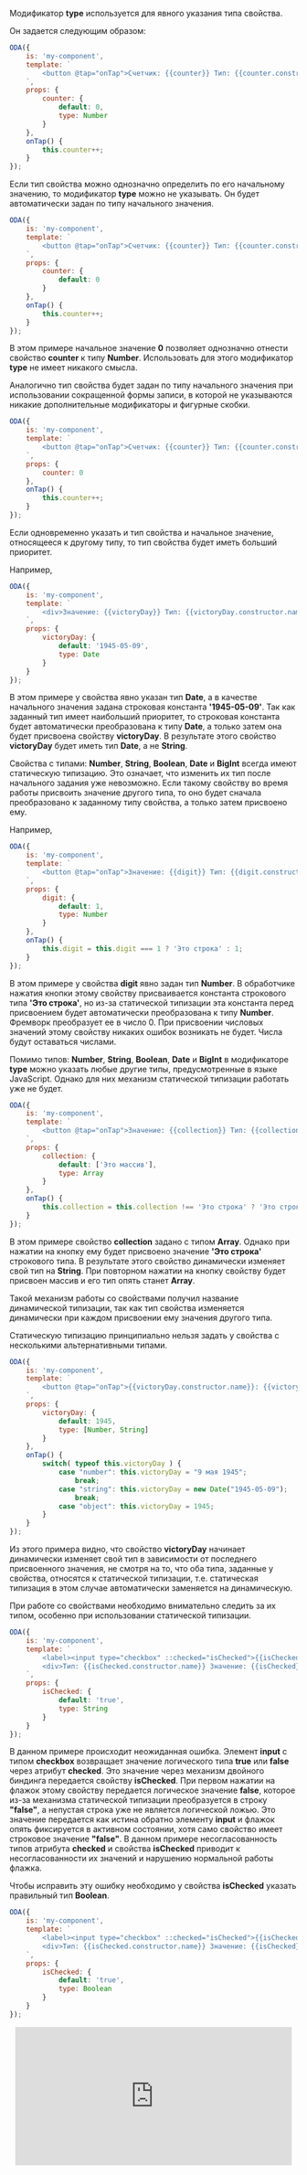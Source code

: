 ﻿Модификатор **type** используется для явного указания типа свойства.

Он задается следующим образом:

```javascript _run_edit_[my-component.js]
ODA({
    is: 'my-component',
    template: `
        <button @tap="onTap">Счетчик: {{counter}} Тип: {{counter.constructor.name}}</button>
    `,
    props: {
        counter: {
            default: 0,
            type: Number
        }
    },
    onTap() {
        this.counter++;
    }
});
```

Если тип свойства можно однозначно определить по его начальному значению,
то модификатор **type** можно не указывать. Он будет автоматически задан по типу начального значения.

```javascript _run_edit_[my-component.js]
ODA({
    is: 'my-component',
    template: `
        <button @tap="onTap">Счетчик: {{counter}} Тип: {{counter.constructor.name}}</button>
    `,
    props: {
        counter: {
            default: 0
        }
    },
    onTap() {
        this.counter++;
    }
});
```

В этом примере начальное значение **0** позволяет однозначно отнести свойство **counter** к типу **Number**. Использовать для этого модификатор **type** не имеет никакого смысла.

Аналогично тип свойства будет задан по типу начального значения при использовании сокращенной формы записи, в которой не указываются никакие дополнительные модификаторы и фигурные скобки.

```javascript _run_edit_[my-component.js]
ODA({
    is: 'my-component',
    template: `
        <button @tap="onTap">Счетчик: {{counter}} Тип: {{counter.constructor.name}}</button>
    `,
    props: {
        counter: 0
    },
    onTap() {
        this.counter++;
    }
});
```

Если одновременно указать и тип свойства и начальное значение, относящееся к другому типу, то тип свойства будет иметь больший приоритет.

Например,

```javascript _run_edit_[my-component.js]
ODA({
    is: 'my-component',
    template: `
        <div>Значение: {{victoryDay}} Тип: {{victoryDay.constructor.name}}</div>
    `,
    props: {
        victoryDay: {
            default: '1945-05-09',
            type: Date
        }
    }
});
```

В этом примере у свойства явно указан тип **Date**, а в качестве начального значения задана строковая константа **'1945-05-09'**. Так как заданный тип имеет наибольший приоритет, то строковая константа будет автоматически преобразована к типу **Date**, а только затем она будет присвоена свойству **victoryDay**. В результате этого свойство **victoryDay** будет иметь тип **Date**, а не **String**.

Свойства с типами: **Number**, **String**, **Boolean**, **Date** и **BigInt** всегда имеют статическую типизацию. Это означает, что изменить их тип после начального задания уже невозможно. Если такому свойству во время работы присвоить значение другого типа, то оно будет сначала преобразовано к заданному типу свойства, а только затем присвоено ему.

Например,

```javascript _run_edit_[my-component.js]
ODA({
    is: 'my-component',
    template: `
        <button @tap="onTap">Значение: {{digit}} Тип: {{digit.constructor.name}}</button>
    `,
    props: {
        digit: {
            default: 1,
            type: Number
        }
    },
    onTap() {
        this.digit = this.digit === 1 ? 'Это строка' : 1;
    }
});
```

В этом примере у свойства **digit** явно задан тип **Number**. В обработчике нажатия кнопки этому свойству присваивается константа строкового типа **'Это строка'**, но из-за статической типизации эта константа перед присвоением будет автоматически преобразована к типу **Number**. Фремворк преобразует ее в число 0. При присвоении числовых значений этому свойству никаких ошибок возникать не будет. Числа будут оставаться числами.

Помимо типов: **Number**, **String**, **Boolean**, **Date** и **BigInt** в модификаторе **type** можно указать любые другие типы, предусмотренные в языке JavaScript. Однако для них механизм статической типизации работать уже не будет.

```javascript _run_edit_[my-component.js]
ODA({
    is: 'my-component',
    template: `
        <button @tap="onTap">Значение: {{collection}} Тип: {{collection.constructor.name}}</button>
    `,
    props: {
        collection: {
            default: ['Это массив'],
            type: Array
        }
    },
    onTap() {
        this.collection = this.collection !== 'Это строка' ? 'Это строка' : ['Это массив'];
    }
});
```

В этом примере свойство **collection** задано с типом **Array**. Однако при нажатии на кнопку ему будет присвоено значение **'Это строка'** строкового типа. В результате этого свойство динамически изменяет свой тип на **String**. При повторном нажатии на кнопку свойству будет присвоен массив и его тип опять станет **Array**.

Такой механизм работы со свойствами получил название динамической типизации, так как тип свойства изменяется динамически при каждом присвоении ему значения другого типа.

Статическую типизацию принципиально нельзя задать у свойства с несколькими альтернативными типами.

```javascript _run_edit_[my-component.js]
ODA({
    is: 'my-component',
    template: `
        <button @tap="onTap">{{victoryDay.constructor.name}}: {{victoryDay}}</button>
    `,
    props: {
        victoryDay: {
            default: 1945,
            type: [Number, String]
        }
    },
    onTap() {
        switch( typeof this.victoryDay ) {
            case "number": this.victoryDay = "9 мая 1945";
                break;
            case "string": this.victoryDay = new Date("1945-05-09");
                break;
            case "object": this.victoryDay = 1945;
        }
    }
});
```

Из этого примера видно, что свойство **victoryDay** начинает динамически изменяет свой тип в зависимости от последнего присвоенного значения, не смотря на то, что оба типа, заданные у свойства, относятся к статической типизации, т.е. статическая типизация в этом случае автоматически заменяется на динамическую.

При работе со свойствами необходимо внимательно следить за их типом, особенно при использовании статической типизации.

```javascript _error_run_edit_[my-component.js]_h=40_
ODA({
    is: 'my-component',
    template: `
        <label><input type="checkbox" ::checked="isChecked">{{isChecked==='true' ? "Я отмечен" : "Я не отмечен"}}</label>
        <div>Тип: {{isChecked.constructor.name}} Значение: {{isChecked}}</div>
    `,
    props: {
        isChecked: {
            default: 'true',
            type: String
        }
    }
});
```

В данном примере происходит неожиданная ошибка. Элемент **input** с типом **checkbox** возвращает значение логического типа **true** или **false** через атрибут **checked**. Это значение через механизм двойного биндинга передается свойству **isChecked**. При первом нажатии на флажок этому свойству передается логическое значение **false**, которое из-за механизма статической типизации преобразуется в строку **"false"**, а непустая строка уже не является логической ложью. Это значение передается как истина обратно элементу **input** и флажок опять фиксируется в активном состоянии, хотя само свойство имеет строковое значение **"false"**. В данном примере несогласованность типов атрибута **checked** и свойства **isChecked** приводит к несогласованности их значений и нарушению нормальной работы флажка.

Чтобы исправить эту ошибку необходимо у свойства **isChecked** указать правильный тип **Boolean**.

```javascript _run_edit_[my-component.js]_h=40_
ODA({
    is: 'my-component',
    template: `
        <label><input type="checkbox" ::checked="isChecked">{{isChecked ? "Я отмечен" : "Я не отмечен"}}</label>
        <div>Тип: {{isChecked.constructor.name}} Значение: {{isChecked}}</div>
    `,
    props: {
        isChecked: {
            default: 'true',
            type: Boolean
        }
    }
});
```

<div style="position:relative;padding-bottom:48%; margin:10px">
    <iframe src="https://www.youtube.com/embed/yHueM94LlbA?start=0" frameborder="0" allow="accelerometer; autoplay; encrypted-media; gyroscope; picture-in-picture" allowfullscreen
    	style="position:absolute;width:100%;height:100%;"></iframe>
</div>

